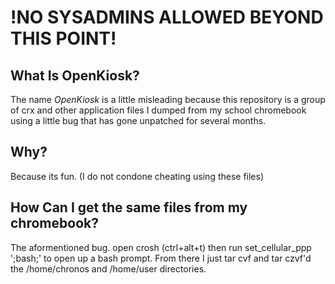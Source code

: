 # !NO SYSADMINS ALLOWED BEYOND THIS POINT!

## What Is OpenKiosk?

The name *OpenKiosk* is a little misleading because this repository is a group of crx and other application files I dumped from my school chromebook using a little bug that has gone unpatched for several months.

## Why?

Because its fun. (I do not condone cheating using these files)

## How Can I get the same files from my chromebook?

The aformentioned bug. open crosh (ctrl+alt+t) then run set_cellular_ppp \';bash;\' to open up a bash prompt. From there I just tar cvf and tar czvf'd the /home/chronos and /home/user directories.

